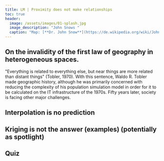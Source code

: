 ```yaml
---
title: LM | Proximity does not make relationships
toc: true
header:
  image: /assets/images/01-splash.jpg
  image_description: "John Snows "
  caption: "Map: [**Dr. John Snow**](https://de.wikipedia.org/wiki/John_Snow_(Mediziner)) [Wellcome Library via wikimedia](https://w.wiki/QtV)"
---
```



## On the invalidity of the first law of geography in heterogeneous spaces.
"Everything is related to everything else, but near things are more related than distant things" (Tobler, 1970). With this sentence, Waldo R. Tobler made geographic history, although he was primarily concerned with reducing the complexity of his population simulation model in order for it to be calculated on the IT infrastructure of the 1970s. Fifty years later, society is facing other major challenges.

## Interpolation is no prediction

## Kriging is not the answer (examples) (potentially as spotlight)

## Quiz